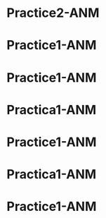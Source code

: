 # Practice2-ANM
# Practice1-ANM
# Practice1-ANM
# Practica1-ANM
# Practice1-ANM
# Practica1-ANM
# Practice1-ANM
